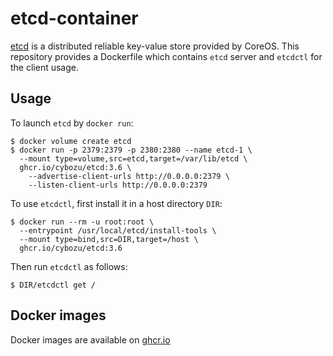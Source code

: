 etcd-container
==============

[etcd](https://github.com/etcd-io/etcd) is a distributed reliable key-value
store provided by CoreOS.  This repository provides a Dockerfile which contains
`etcd` server and `etcdctl` for the client usage.

Usage
-----

To launch `etcd` by `docker run`:

    $ docker volume create etcd
    $ docker run -p 2379:2379 -p 2380:2380 --name etcd-1 \
      --mount type=volume,src=etcd,target=/var/lib/etcd \
      ghcr.io/cybozu/etcd:3.6 \
        --advertise-client-urls http://0.0.0.0:2379 \
        --listen-client-urls http://0.0.0.0:2379

To use `etcdctl`, first install it in a host directory `DIR`:

    $ docker run --rm -u root:root \
      --entrypoint /usr/local/etcd/install-tools \
      --mount type=bind,src=DIR,target=/host \
      ghcr.io/cybozu/etcd:3.6

Then run `etcdctl` as follows:

    $ DIR/etcdctl get /
 
Docker images
-------------

Docker images are available on [ghcr.io](https://github.com/cybozu/neco-containers/pkgs/container/etcd)
